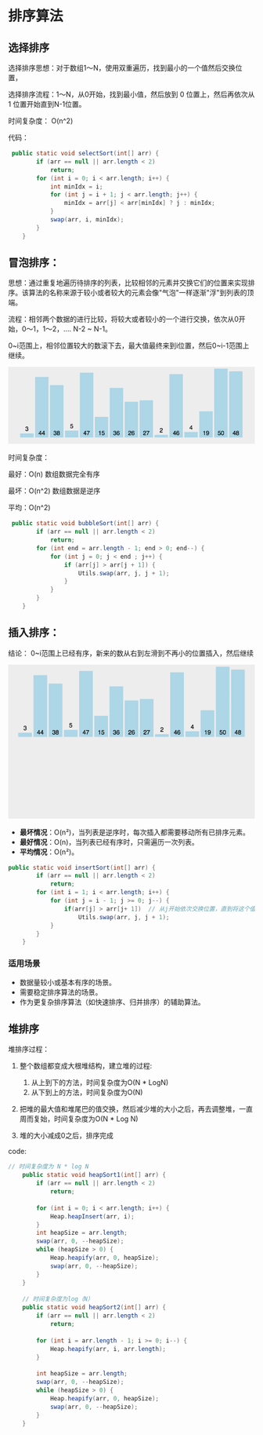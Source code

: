 # 排序算法

## 选择排序

选择排序思想：对于数组1～N，使用双重遍历，找到最小的一个值然后交换位置，

选择排序流程：1～N，从0开始，找到最小值，然后放到 0 位置上，然后再依次从 1 位置开始直到N-1位置。

时间复杂度： O(n^2)

代码：

```java
 public static void selectSort(int[] arr) {
        if (arr == null || arr.length < 2)
            return;
        for (int i = 0; i < arr.length; i++) {
            int minIdx = i;
            for (int j = i + 1; j < arr.length; j++) {
                minIdx = arr[j] < arr[minIdx] ? j : minIdx;
            }
            swap(arr, i, minIdx);
        }
    }
```

## 冒泡排序：

思想：通过重复地遍历待排序的列表，比较相邻的元素并交换它们的位置来实现排序。该算法的名称来源于较小或者较大的元素会像"气泡"一样逐渐"浮"到列表的顶端。

流程：相邻两个数据的进行比较，将较大或者较小的一个进行交换，依次从0开始，0～1，1～2，.... N-2 ~ N-1。

0\~i范围上，相邻位置较大的数滚下去，最大值最终来到i位置，然后0\~i-1范围上继续。

![](./images/bubbleSort.gif)

时间复杂度：

最好：O(n)  数组数据完全有序

最坏：O(n^2)  数组数据是逆序

平均：O(n^2)

```java
 public static void bubbleSort(int[] arr) {
        if (arr == null || arr.length < 2)
            return;
        for (int end = arr.length - 1; end > 0; end--) {
            for (int j = 0; j < end ; j++) {
                if (arr[j] > arr[j + 1]) {
                    Utils.swap(arr, j, j + 1);
                }
            }
        }
    }
```

## 插入排序：

结论： 0\~i范围上已经有序，新来的数从右到左滑到不再小的位置插入，然后继续

![](./images/insertionSort.gif)

* **最坏情况**：O(n²)，当列表是逆序时，每次插入都需要移动所有已排序元素。
* **最好情况**：O(n)，当列表已经有序时，只需遍历一次列表。
* **平均情况**：O(n²)。

```java
public static void insertSort(int[] arr) {
        if (arr == null || arr.length < 2)
            return;
        for (int i = 1; i < arr.length; i++) {
            for (int j = i - 1; j >= 0; j--) {
                if(arr[j] > arr[j+ 1])  // 从j开始依次交换位置，直到将这个值放到正确位置
                    Utils.swap(arr, j, j + 1);
            }
        }
    }
```

### 适用场景

* 数据量较小或基本有序的场景。
* 需要稳定排序算法的场景。
* 作为更复杂排序算法（如快速排序、归并排序）的辅助算法。



## 堆排序

堆排序过程：

1. 整个数组都变成大根堆结构，建立堆的过程:

   1. 从上到下的方法，时间复杂度为O(N * LogN)
   2. 从下到上的方法，时间复杂度为O(N)
2. 把堆的最大值和堆尾巴的值交换，然后减少堆的大小之后，再去调整堆，一直周而复始，时间复杂度为O(N * Log N)
3. 堆的大小减成0之后，排序完成

code:

```java
// 时间复杂度为 N * log N
    public static void heapSort1(int[] arr) {
        if (arr == null || arr.length < 2)
            return;

        for (int i = 0; i < arr.length; i++) {
            Heap.heapInsert(arr, i);
        }
        int heapSize = arr.length;
        swap(arr, 0, --heapSize);
        while (heapSize > 0) {
            Heap.heapify(arr, 0, heapSize);
            swap(arr, 0, --heapSize);
        }
    }

    // 时间复杂度为log（N）
    public static void heapSort2(int[] arr) {
        if (arr == null || arr.length < 2)
            return;

        for (int i = arr.length - 1; i >= 0; i--) {
            Heap.heapify(arr, i, arr.length);
        }

        int heapSize = arr.length;
        swap(arr, 0, --heapSize);
        while (heapSize > 0) {
            Heap.heapify(arr, 0, heapSize);
            swap(arr, 0, --heapSize);
        }
    }
```
